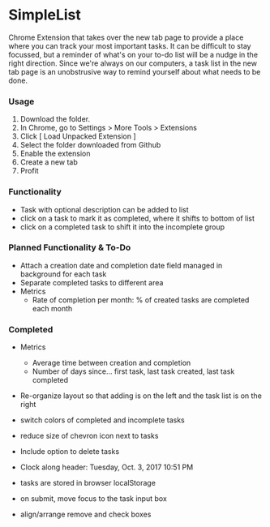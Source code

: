 # SimpleList

Chrome Extension that takes over the new tab page to provide a place where you can track your most important tasks.
It can be difficult to stay focussed, but a reminder of what's on your to-do list will be a nudge in the right direction. Since we're always on our computers, a task list in the new tab page is an unobstrusive way to remind yourself about what needs to be done.

### Usage

1. Download the folder. 
2. In Chrome, go to Settings > More Tools > Extensions
3. Click [ Load Unpacked Extension ]
4. Select the folder downloaded from Github
5. Enable the extension
6. Create a new tab
7. Profit

### Functionality

- Task with optional description can be added to list
- click on a task to mark it as completed, where it shifts to bottom of list
- click on a completed task to shift it into the incomplete group

### Planned Functionality & To-Do

- Attach a creation date and completion date field managed in background for each task
- Separate completed tasks to different area
- Metrics 
	- Rate of completion per month: % of created tasks are completed each month

### Completed

- Metrics
	- Average time between creation and completion
	- Number of days since... first task, last task created, last task completed

- Re-organize layout so that adding is on the left and the task list is on the right
- switch colors of completed and incomplete tasks
- reduce size of chevron icon next to tasks
- Include option to delete tasks
- Clock along header:  Tuesday, Oct. 3, 2017		10:51 PM
- tasks are stored in browser localStorage
- on submit, move focus to the task input box
- align/arrange remove and check boxes

